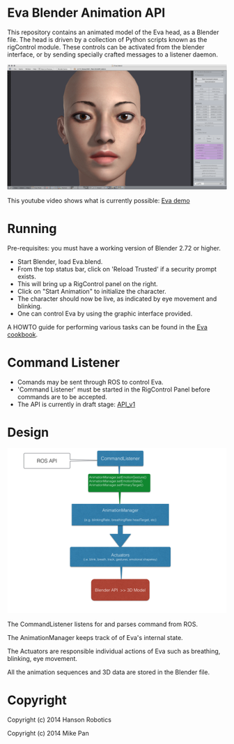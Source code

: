 # Eva Blender Animation API #

This repository contains an animated model of the Eva head, as a
Blender file.  The head is driven by a collection of Python scripts
known as the rigControl module. These controls can be activated from
the blender interface, or by sending specially crafted messages to a
listener daemon.


![Eva Splash](docs/splash.png)


This youtube video shows what is currently possible:
[Eva demo](https://www.youtube.com/watch?v=ICDo_DQbjwQ)

# Running #

Pre-requisites: you must have a working version of Blender 2.72 or higher.

 * Start Blender, load Eva.blend.
 * From the top status bar, click on 'Reload Trusted' if a security prompt exists.
 * This will bring up a RigControl panel on the right.
 * Click on "Start Animation" to initialize the character.
 * The character should now be live, as indicated by eye movement and blinking.
 * One can control Eva by using the graphic interface provided.

A HOWTO guide for performing various tasks can be found in the
[Eva cookbook](docs/cookbook.md).

# Command Listener #
* Comands may be sent through ROS to control Eva.
* 'Command Listener' must be started in the RigControl Panel before commands are to be accepted.
* The API is currently in draft stage: [API_v1](docs/API_v1.md)


# Design #

![UML Diagram](docs/evaEmoDesign.png)

The CommandListener listens for and parses command from ROS.

The AnimationManager keeps track of of Eva's internal state.

The Actuators are responsible individual actions of Eva such as breathing, blinking, eye movement.

All the animation sequences and 3D data are stored in the Blender file.


# Copyright #

Copyright (c) 2014 Hanson Robotics

Copyright (c) 2014 Mike Pan

